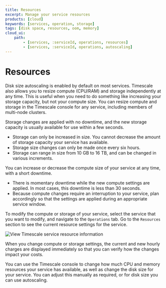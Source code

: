 ```yaml
---
title: Resources
excerpt: Manage your service resources
products: [cloud]
keywords: [services, operation, storage]
tags: [disk space, resources, oom, memory]
cloud_ui:
    path:
        - [services, :serviceId, operations, resources]
        - [services, :serviceId, operations, autoscaling]
---
```


# Resources

Disk size autoscaling is enabled by default on most services. Timescale
also allows you to resize compute (CPU/RAM) and storage independently at any
time. This is useful when you need to do something like increasing your storage
capacity, but not your compute size. You can resize compute and storage in the
Timescale console for any service, including members of multi-node
clusters.

Storage changes are applied with no downtime, and the new storage capacity is
usually available for use within a few seconds.

*   Storage can only be increased in size. You cannot decrease the amount of
    storage capacity your service has available.
*   Storage size changes can only be made once every six hours.
*   Storage can range in size from 10&nbsp;GB to 16&nbsp;TB,
     and can be changed in various increments.

You can increase or decrease the compute size of your service at any time, with
a short downtime.

*   There is momentary downtime while the new compute settings are applied.
    In most cases, this downtime is less than 30 seconds.
*   Because compute changes require an interruption to your service, plan
    accordingly so that the settings are applied during an appropriate service
    window.

To modify the compute or storage of your service, select the service that you
want to modify, and navigate to the `Operations` tab. Go to the `Resources`
section to see the current resource settings for the service.

<img class="main-content__illustration" src="https://s3.amazonaws.com/assets.timescale.com/docs/images/tsc-resources-unchanged.png" alt="View Timescale service resource information"/>

When you change compute or storage settings, the current and new hourly charges
are displayed immediately so that you can verify how the changes impact your
costs.

You can use the Timescale console to change how much CPU and memory
resources your service has available, as well as change the disk size for your
service. You can adjust this manually as required, or for disk size you can use autoscaling.
